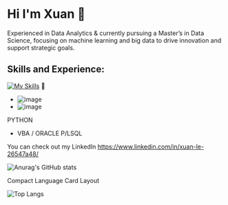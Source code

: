 # Hi I'm Xuan 👋
Experienced in Data Analytics & currently pursuing a Master’s in Data Science, focusing on machine learning and big data to drive innovation and support strategic goals. 

## Skills and Experience: 
[![My Skills](https://skillicons.dev/icons?i=python,r,mysql,postgres,vscode,sklearn,tensorflow)](https://skillicons.dev)
👯

* ![image](https://github.com/user-attachments/assets/8b972794-b6a6-4622-adc5-a71bc59d0b70)
* ![image](https://github.com/user-attachments/assets/b185bf09-968a-4403-9545-f32eb8cfd6ef)

PYTHON
* VBA / ORACLE P/LSQL 

You can check out my LinkedIn https://www.linkedin.com/in/xuan-le-26547a48/

![Anurag's GitHub stats](https://github-readme-stats.vercel.app/api?username=LeXuanNT&show_icons=true&theme=radical)

Compact Language Card Layout

![Top Langs](https://github-readme-stats.vercel.app/api/top-langs/?username=LeXuanNT&layout=compact)



